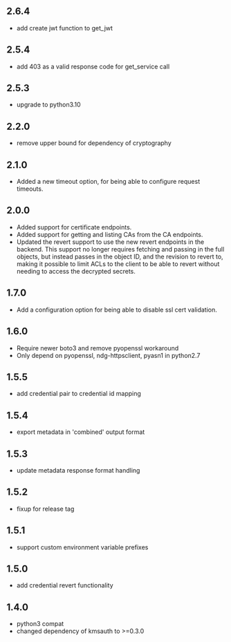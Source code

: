 ## 2.6.4

* add create jwt function to get_jwt

## 2.5.4

* add 403 as a valid response code for get_service call

## 2.5.3

* upgrade to python3.10

## 2.2.0

* remove upper bound for dependency of cryptography

## 2.1.0

* Added a new timeout option, for being able to configure request timeouts.

## 2.0.0

* Added support for certificate endpoints.
* Added support for getting and listing CAs from the CA endpoints.
* Updated the revert support to use the new revert endpoints in the backend. This support no longer requires fetching and passing in the full objects, but instead passes in the object ID, and the revision to revert to, making it possible to limit ACLs to the client to be able to revert without needing to access the decrypted secrets.

## 1.7.0

* Add a configuration option for being able to disable ssl cert validation.

## 1.6.0

* Require newer boto3 and remove pyopenssl workaround
* Only depend on pyopenssl, ndg-httpsclient, pyasn1 in python2.7

## 1.5.5

* add credential pair to credential id mapping

## 1.5.4

* export metadata in 'combined' output format

## 1.5.3

* update metadata response format handling

## 1.5.2

* fixup for release tag

## 1.5.1

* support custom environment variable prefixes

## 1.5.0

* add credential revert functionality

## 1.4.0

* python3 compat
* changed dependency of kmsauth to >=0.3.0
